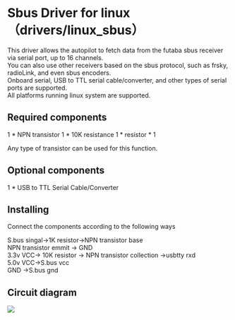 # Sbus Driver for linux（drivers/linux_sbus）
This driver allows the autopilot to fetch data from the futaba sbus receiver via serial port, up to 16 channels.  
You can also use other receivers based on the sbus protocol, such as frsky, radioLink, and even sbus encoders.  
Onboard serial, USB to TTL serial cable/converter, and other types of serial ports are supported.  
All platforms running linux system are supported.  

## Required components

1 * NPN transistor
1 * 10K resistance
1 * resistor * 1  

Any type of transistor can be used for this function. 

## Optional components
1 * USB to TTL Serial Cable/Converter

## Installing
Connect the components according to the following ways  

S.bus singal->1K resistor->NPN transistor base  
NPN transistor emmit -> GND  
3.3v  VCC-> 10K resistor -> NPN transistor collection ->usbtty rxd  
5.0v  VCC->S.bus vcc  
GND ->S.bus gnd  

## Circuit diagram
![](http://www.playuav.com/uploads/article/20160310/56cf0f65bb1f7437c1618041a30dc308.png)
